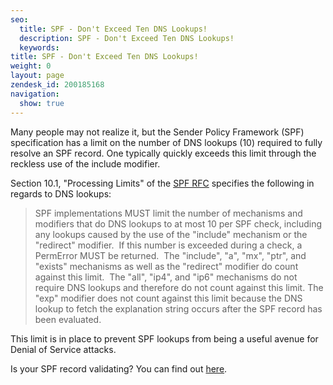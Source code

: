 ```yaml
---
seo:
  title: SPF - Don't Exceed Ten DNS Lookups!
  description: SPF - Don't Exceed Ten DNS Lookups!
  keywords:
title: SPF - Don't Exceed Ten DNS Lookups!
weight: 0
layout: page
zendesk_id: 200185168
navigation:
  show: true
---
```


Many people may not realize it, but the Sender Policy Framework (SPF) specification has a limit on the number of DNS lookups (10) required to fully resolve an SPF record. One typically quickly exceeds this limit through the reckless use of the include modifier.

Section 10.1, "Processing Limits" of the [SPF RFC](http://datatracker.ietf.org/doc/rfc4408/?include_text=1) specifies the following in regards to DNS lookups:

> SPF implementations MUST limit the number of mechanisms and modifiers that do DNS lookups to at most 10 per SPF check, including any lookups caused by the use of the "include" mechanism or the "redirect" modifier.&nbsp; If this number is exceeded during a check, a PermError MUST be returned.&nbsp; The "include", "a", "mx", "ptr", and "exists" mechanisms as well as the "redirect" modifier do count against this limit.&nbsp; The "all", "ip4", and "ip6" mechanisms do not require DNS lookups and therefore do not count against this limit. The "exp" modifier does not count against this limit because the DNS lookup to fetch the explanation string occurs after the SPF record has been evaluated.

This limit is in place to prevent SPF lookups from being a useful avenue for Denial of Service attacks.

Is your SPF record validating? You can&nbsp;find out [here](http://www.kitterman.com/spf/validate.html).
